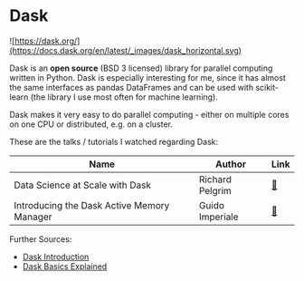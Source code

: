 # Dask

![https://dask.org/](https://docs.dask.org/en/latest/_images/dask_horizontal.svg)

Dask is an **open source** (BSD 3 licensed) library for parallel computing written in Python. Dask is especially interesting for me, since it has almost the same interfaces as pandas DataFrames and can be used with scikit-learn (the library I use most often for machine learning).

Dask makes it very easy to do parallel computing - either on multiple cores on one CPU or distributed, e.g. on a cluster.

These are the talks / tutorials I watched regarding Dask:

| Name                                       | Author          | Link                                        |
|--------------------------------------------|-----------------|---------------------------------------------|
| Data Science at Scale with Dask            | Richard Pelgrim | [🔗](https://2022.pycon.de/program/RTPEWV/) |
| Introducing the Dask Active Memory Manager | Guido Imperiale | [🔗](https://2022.pycon.de/program/MZUDYP/) |

Further Sources:

* [Dask Introduction](https://www.youtube.com/watch?v=nnndxbr_Xq4)
* [Dask Basics Explained](https://www.youtube.com/watch?v=VVuaMl1x10Q)